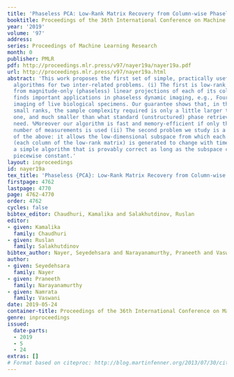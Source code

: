 ```yaml
---
title: 'Phaseless PCA: Low-Rank Matrix Recovery from Column-wise Phaseless Measurements'
booktitle: Proceedings of the 36th International Conference on Machine Learning
year: '2019'
volume: '97'
address: 
series: Proceedings of Machine Learning Research
month: 0
publisher: PMLR
pdf: http://proceedings.mlr.press/v97/nayer19a/nayer19a.pdf
url: http://proceedings.mlr.press/v97/nayer19a.html
abstract: 'This work proposes the first set of simple, practically useful, and provable
  algorithms for two inter-related problems. (i) The first is low-rank matrix recovery
  from magnitude-only (phaseless) linear projections of each of its columns. This
  finds important applications in phaseless dynamic imaging, e.g., Fourier Ptychographic
  imaging of live biological specimens. Our guarantee shows that, in the regime of
  small ranks, the sample complexity required is only a little larger than the order-optimal
  one, and much smaller than what standard (unstructured) phase retrieval methods
  need. %Moreover our algorithm is fast and memory-efficient if only the minimum required
  number of measurements is used (ii) The second problem we study is a dynamic extension
  of the above: it allows the low-dimensional subspace from which each image/signal
  (each column of the low-rank matrix) is generated to change with time. We introduce
  a simple algorithm that is provably correct as long as the subspace changes are
  piecewise constant.'
layout: inproceedings
id: nayer19a
tex_title: 'Phaseless {PCA}: Low-Rank Matrix Recovery from Column-wise Phaseless Measurements'
firstpage: 4762
lastpage: 4770
page: 4762-4770
order: 4762
cycles: false
bibtex_editor: Chaudhuri, Kamalika and Salakhutdinov, Ruslan
editor:
- given: Kamalika
  family: Chaudhuri
- given: Ruslan
  family: Salakhutdinov
bibtex_author: Nayer, Seyedehsara and Narayanamurthy, Praneeth and Vaswani, Namrata
author:
- given: Seyedehsara
  family: Nayer
- given: Praneeth
  family: Narayanamurthy
- given: Namrata
  family: Vaswani
date: 2019-05-24
container-title: Proceedings of the 36th International Conference on Machine Learning
genre: inproceedings
issued:
  date-parts:
  - 2019
  - 5
  - 24
extras: []
# Format based on citeproc: http://blog.martinfenner.org/2013/07/30/citeproc-yaml-for-bibliographies/
---
```

